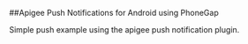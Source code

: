 ##Apigee Push Notifications for Android using PhoneGap

Simple push example using the apigee push notification plugin. 

